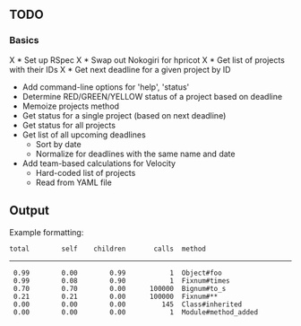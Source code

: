 ## TODO

### Basics

X * Set up RSpec
X * Swap out Nokogiri for hpricot
X * Get list of projects with their IDs
X * Get next deadline for a given project by ID
* Add command-line options for 'help', 'status'
* Determine RED/GREEN/YELLOW status of a project based on deadline
* Memoize projects method
* Get status for a single project (based on next deadline)
* Get status for all projects
* Get list of all upcoming deadlines
  * Sort by date
  * Normalize for deadlines with the same name and date
* Add team-based calculations for Velocity
  * Hard-coded list of projects
  * Read from YAML file

## Output

Example formatting:

    total        self    children       calls  method
----------------------------------------------------------------
     0.99        0.00        0.99           1  Object#foo
     0.99        0.08        0.90           1  Fixnum#times
     0.70        0.70        0.00      100000  Bignum#to_s
     0.21        0.21        0.00      100000  Fixnum#**
     0.00        0.00        0.00         145  Class#inherited
     0.00        0.00        0.00           1  Module#method_added